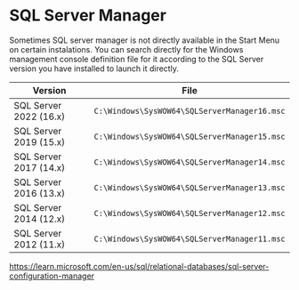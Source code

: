 # SQL Server Manager

Sometimes SQL server manager is not directly available in the Start Menu on certain instalations. You can search directly for the Windows management console definition file for it according to the SQL Server version you have installed to launch it directly.

| Version | File |
| ------------- | ------------- |
|SQL Server 2022 (16.x)|	`C:\Windows\SysWOW64\SQLServerManager16.msc`|
|SQL Server 2019 (15.x)|	`C:\Windows\SysWOW64\SQLServerManager15.msc`|
|SQL Server 2017 (14.x)|	`C:\Windows\SysWOW64\SQLServerManager14.msc`|
|SQL Server 2016 (13.x)|	`C:\Windows\SysWOW64\SQLServerManager13.msc`|
|SQL Server 2014 (12.x)|	`C:\Windows\SysWOW64\SQLServerManager12.msc`|
|SQL Server 2012 (11.x)|	`C:\Windows\SysWOW64\SQLServerManager11.msc`|

<https://learn.microsoft.com/en-us/sql/relational-databases/sql-server-configuration-manager>
